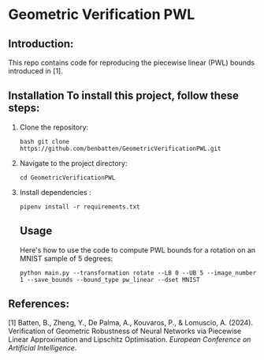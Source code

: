 # Geometric Verification PWL

## Introduction:

This repo contains code for reproducing the piecewise linear (PWL) bounds introduced in [1].



## Installation To install this project, follow these steps: 

1. Clone the repository: 
   
   ```bash git clone https://github.com/benbatten/GeometricVerificationPWL.git``` 

2. Navigate to the project directory: 
   
   ```cd GeometricVerificationPWL```

3. Install dependencies : 
   
   ```pipenv install -r requirements.txt``` 
   
   
   ## Usage 
   
   Here's how to use the code to compute PWL bounds for a rotation on an MNIST sample of 5 degrees: 
   
   ```python main.py --transformation rotate --LB 0 --UB 5 --image_number 1 --save_bounds --bound_type pw_linear --dset MNIST```



## References:

[1] Batten, B., Zheng, Y., De Palma, A., Kouvaros, P., & Lomuscio, A. (2024). Verification of Geometric Robustness of Neural Networks via Piecewise Linear Approximation and Lipschitz Optimisation. _European Conference on Artificial Intelligence_.